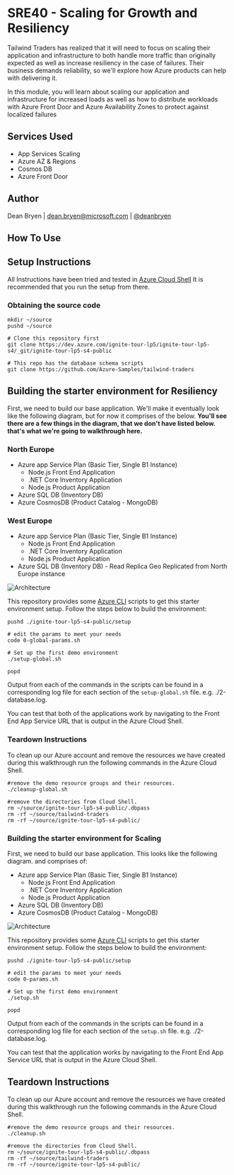 # SRE40 - Scaling for Growth and Resiliency 

Tailwind Traders has realized that it will need to focus on scaling their application and infrastructure to both handle more traffic than originally expected as well as increase resiliency in the case of failures. Their business demands reliability, so we'll explore how Azure products can help with delivering it.

In this module, you will learn about scaling our application and infrastructure for increased loads as well as how to distribute workloads with Azure Front Door and Azure Availability Zones to protect against localized failures

## Services Used

- App Services Scaling 
- Azure AZ & Regions 
- Cosmos DB 
- Azure Front Door

## Author

Dean Bryen | dean.bryen@microsoft.com | [@deanbryen](https://twitter.com/deanbryen)

## How To Use

## Setup Instructions 
All Instructions have been tried and tested in [Azure Cloud Shell](https://docs.microsoft.com/en-us/azure/cloud-shell/overview?WT.mc_id=msignitethetour-github-sre40) It is recommended that you run the setup from there. 

### Obtaining the source code
```
mkdir ~/source
pushd ~/source

# Clone this repository first
git clone https://dev.azure.com/ignite-tour-lp5/ignite-tour-lp5-s4/_git/ignite-tour-lp5-s4-public

# This repo has the database schema scripts
git clone https://github.com/Azure-Samples/tailwind-traders
```

## Building the starter environment for Resiliency
First, we need to build our base application. We'll make it eventually look like the following diagram, but for now it comprises of the below. **You'll see there are a few things in the diagram, that we don't have listed below. that's what we're going to walkthrough here.**

### North Europe
- Azure app Service Plan (Basic Tier, Single B1 Instance)
    -   Node.js Front End Application
    -   .NET Core Inventory Application
    -   Node.js Product Application
- Azure SQL DB (Inventory DB)
- Azure CosmosDB (Product Catalog - MongoDB)

### West Europe
- Azure app Service Plan (Basic Tier, Single B1 Instance)
    -   Node.js Front End Application
    -   .NET Core Inventory Application
    -   Node.js Product Application
- Azure SQL DB (Inventory DB) - Read Replica Geo Replicated from North Europe instance


![Architecture](https://ignitethetour.blob.core.windows.net/assets/SRE40/global_architecture.png)

This repository provides some [Azure CLI](https://docs.microsoft.com/en-us/cli/azure/?view=azure-cli-latest?WT.mc_id=msignitethetour-github-sre40) scripts to get this starter environment setup. Follow the steps below to build the environment:

```
pushd ./ignite-tour-lp5-s4-public/setup

# edit the params to meet your needs
code 0-global-params.sh

# Set up the first demo environment
./setup-global.sh

popd  

```

Output from each of the commands in the scripts can be found in a corresponding log file for each section of the `setup-global.sh` file.  e.g. ./2-database.log.

You can test that both of the applications work by navigating to the Front End App Service URL that is output in the Azure Cloud Shell.

### Teardown Instructions
To clean up our Azure account and remove the resources we have created during this walkthrough run the following commands in the Azure Cloud Shell. 

```
#remove the demo resource groups and their resources.
./cleanup-global.sh

#remove the directories from Cloud Shell.
rm ~/source/ignite-tour-lp5-s4-public/.dbpass
rm -rf ~/source/tailwind-traders
rm -rf ~/source/ignite-tour-lp5-s4-public/
```

### Building the starter environment for Scaling
First, we need to build our base application. This looks like the following diagram. and comprises of:

- Azure app Service Plan (Basic Tier, Single B1 Instance)
    -   Node.js Front End Application
    -   .NET Core Inventory Application
    -   Node.js Product Application
- Azure SQL DB (Inventory DB)
- Azure CosmosDB (Product Catalog - MongoDB)

![Architecture](https://ignitethetour.blob.core.windows.net/assets/SRE40/architecture.png)

This repository provides some [Azure CLI](https://docs.microsoft.com/en-us/cli/azure/?view=azure-cli-latest?WT.mc_id=msignitethetour-github-sre40) scripts to get this starter environment setup. Follow the steps below to build the environment:

```
pushd ./ignite-tour-lp5-s4-public/setup

# edit the params to meet your needs
code 0-params.sh

# Set up the first demo environment
./setup.sh

popd  

```

Output from each of the commands in the scripts can be found in a corresponding log file for each section of the `setup.sh` file.  e.g. ./2-database.log.

You can test that the application works by navigating to the Front End App Service URL that is output in the Azure Cloud Shell.

## Teardown Instructions
To clean up our Azure account and remove the resources we have created during this walkthrough run the following commands in the Azure Cloud Shell. 

```
#remove the demo resource groups and their resources.
./cleanup.sh

#remove the directories from Cloud Shell.
rm ~/source/ignite-tour-lp5-s4-public/.dbpass
rm -rf ~/source/tailwind-traders
rm -rf ~/source/ignite-tour-lp5-s4-public/
```
